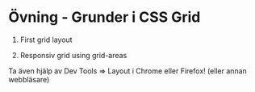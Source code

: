 # Övning - Grunder i CSS Grid

1. First grid layout 

2. Responsiv grid using grid-areas


Ta även hjälp av Dev Tools => Layout i Chrome eller Firefox! (eller annan webbläsare)




